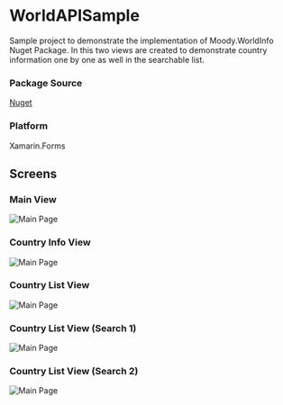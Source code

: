 # WorldAPISample
Sample project to demonstrate the implementation of Moody.WorldInfo Nuget Package. In this two views are created to demonstrate country information one by one as well in the searchable list.

### Package Source
[Nuget](https://www.nuget.org/packages/Moody.WorldInfo/)

### Platform
Xamarin.Forms

## Screens

### Main View

![Main Page](https://github.com/mudassir93/WorldAPISample/blob/master/0.jpg)


### Country Info View

![Main Page](https://github.com/mudassir93/WorldAPISample/blob/master/1.jpg)


### Country List View

![Main Page](https://github.com/mudassir93/WorldAPISample/blob/master/2.jpg)

### Country List View (Search 1)

![Main Page](https://github.com/mudassir93/WorldAPISample/blob/master/3.jpg)

### Country List View (Search 2)

![Main Page](https://github.com/mudassir93/WorldAPISample/blob/master/4.jpg)


